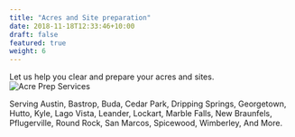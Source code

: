 ```yaml
---
title: "Acres and Site preparation"
date: 2018-11-18T12:33:46+10:00
draft: false
featured: true
weight: 6
---
```

Let us help you clear and prepare your acres and sites.
![Acre Prep Services](/images/illustrations/acre.jpg)

Serving Austin, Bastrop, Buda, Cedar Park, Dripping Springs, Georgetown, Hutto, Kyle, Lago Vista, Leander, Lockart, Marble Falls, New Braunfels, Pflugerville, Round Rock, San Marcos, Spicewood, Wimberley, And More.